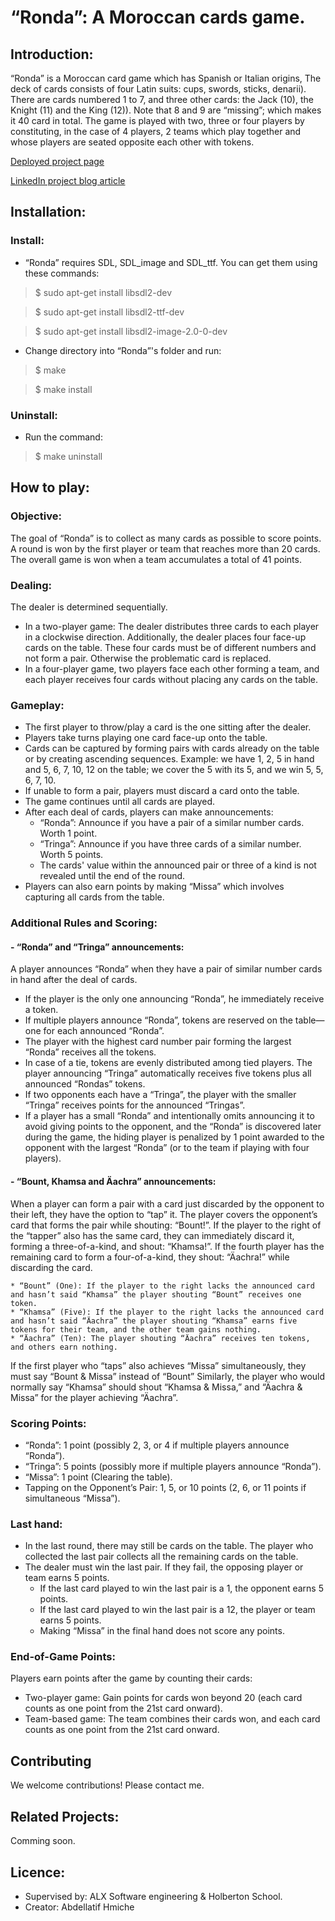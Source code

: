 # “Ronda”: A Moroccan cards game.

## Introduction:
“Ronda” is a Moroccan card game which has Spanish or Italian origins, The deck of cards consists of four Latin suits: cups, swords, sticks, denarii). There are cards numbered 1 to 7, and three other cards: the Jack (10), the Knight (11) and the King (12)). Note that 8 and 9 are “missing”; which makes it 40 card in total.
The game is played with two, three or four players by constituting, in the case of 4 players, 2 teams which play together and whose players are seated opposite each other with tokens.

[Deployed project page](https://callmevbdu.github.io/Ronda-moroccan_game/)

[LinkedIn project blog article](https://www.linkedin.com/posts/abdellatif-hmiche-3227291b7_introduction-my-project-called-ronda-activity-7196247424141524992-YJyW)

## Installation:
### Install:
- “Ronda” requires SDL, SDL_image and SDL_ttf. You can get them using these commands:
> $ sudo apt-get install libsdl2-dev

> $ sudo apt-get install libsdl2-ttf-dev

> $ sudo apt-get install libsdl2-image-2.0-0-dev

- Change directory into “Ronda”'s folder and run:
> $ make

> $ make install

### Uninstall:
- Run the command:
> $ make uninstall

## How to play:

### Objective:
The goal of “Ronda” is to collect as many cards as possible to score points. A round is won by the first player or team that reaches more than 20 cards. The overall game is won when a team accumulates a total of 41 points.

### Dealing:
The dealer is determined sequentially.
- In a two-player game:
	The dealer distributes three cards to each player in a clockwise direction.
	Additionally, the dealer places four face-up cards on the table. These four cards must be of different numbers and not form a pair. Otherwise the problematic card is replaced.
- In a four-player game, two players face each other forming a team, and each player receives four cards without placing any cards on the table.

### Gameplay:
- The first player to throw/play a card is the one sitting after the dealer.
- Players take turns playing one card face-up onto the table.
- Cards can be captured by forming pairs with cards already on the table or by creating ascending sequences.
	Example: we have 1, 2, 5 in hand and 5, 6, 7, 10, 12 on the table; we cover the 5 with its 5, and we win 5, 5, 6, 7, 10.
- If unable to form a pair, players must discard a card onto the table.
- The game continues until all cards are played.
- After each deal of cards, players can make announcements:
	* “Ronda”: Announce if you have a pair of a similar number cards. Worth 1 point.
	* “Tringa”: Announce if you have three cards of a similar number. Worth 5 points.
	* The cards' value within the announced pair or three of a kind is not revealed until the end of the round.
- Players can also earn points by making “Missa” which involves capturing all cards from the table.

### Additional Rules and Scoring:

#### - “Ronda” and “Tringa” announcements:
A player announces “Ronda” when they have a pair of similar number cards in hand after the deal of cards.
* If the player is the only one announcing “Ronda”, he immediately receive a token.
* If multiple players announce “Ronda”, tokens are reserved on the table—one for each announced “Ronda”.
* The player with the highest card number pair forming the largest “Ronda” receives all the tokens.
* In case of a tie, tokens are evenly distributed among tied players.
The player announcing “Tringa” automatically receives five tokens plus all announced “Rondas” tokens.
* If two opponents each have a “Tringa”, the player with the smaller “Tringa” receives points for the announced “Tringas”.
* If a player has a small “Ronda” and intentionally omits announcing it to avoid giving points to the opponent, and the “Ronda” is discovered later during the game, the hiding player is penalized by 1 point awarded to the opponent with the largest “Ronda” (or to the team if playing with four players).

#### - “Bount, Khamsa and Äachra” announcements:
When a player can form a pair with a card just discarded by the opponent to their left, they have the option to “tap” it.
The player covers the opponent’s card that forms the pair while shouting: “Bount!”.
If the player to the right of the “tapper” also has the same card, they can immediately discard it, forming a three-of-a-kind, and shout: “Khamsa!”.
If the fourth player has the remaining card to form a four-of-a-kind, they shout: “Äachra!” while discarding the card.

	* “Bount” (One): If the player to the right lacks the announced card and hasn’t said “Khamsa” the player shouting “Bount” receives one token.
	* “Khamsa” (Five): If the player to the right lacks the announced card and hasn’t said “Äachra” the player shouting “Khamsa” earns five tokens for their team, and the other team gains nothing.
	* “Äachra” (Ten): The player shouting “Äachra” receives ten tokens, and others earn nothing.

If the first player who “taps” also achieves “Missa” simultaneously, they must say “Bount & Missa” instead of “Bount”
Similarly, the player who would normally say “Khamsa” should shout “Khamsa & Missa,” and “Äachra & Missa” for the player achieving “Äachra”.

### Scoring Points:
* “Ronda”: 1 point (possibly 2, 3, or 4 if multiple players announce “Ronda”).
* “Tringa”: 5 points (possibly more if multiple players announce “Ronda”). 
* “Missa”: 1 point (Clearing the table).
* Tapping on the Opponent’s Pair: 1, 5, or 10 points (2, 6, or 11 points if simultaneous “Missa”).

### Last hand:
- In the last round, there may still be cards on the table. The player who collected the last pair collects all the remaining cards on the table.
-  The dealer must win the last pair. If they fail, the opposing player or team earns 5 points.
	* If the last card played to win the last pair is a 1, the opponent earns 5 points.
	* If the last card played to win the last pair is a 12, the player or team earns 5 points.
	* Making “Missa” in the final hand does not score any points.

### End-of-Game Points:
Players earn points after the game by counting their cards:
- Two-player game: Gain points for cards won beyond 20 (each card counts as one point from the 21st card onward).
- Team-based game: The team combines their cards won, and each card counts as one point from the 21st card onward.

## Contributing
We welcome contributions! Please contact me.

## Related Projects:
Comming soon.

## Licence:
- Supervised by: ALX Software engineering & Holberton School.
- Creator: Abdellatif Hmiche
